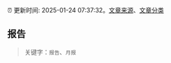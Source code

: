 :alarm_clock: 更新时间: 2025-01-24 07:37:32。[文章来源](/README.md)、[文章分类](/TAGS.md)

## 报告


> 关键字：`报告`、`月报`



